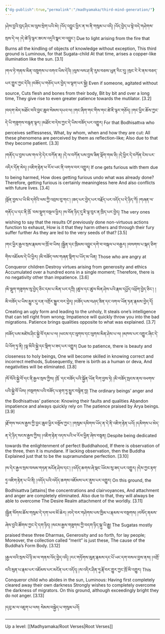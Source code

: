 ```yaml
---
{"dg-publish":true,"permalink":"/madhyamaka/third-mind-generation/"}
---
```


།ཤེས་བྱའི་བུད་ཤིང་མ་ལུས་སྲེག་པའི་མེ། །འོད་འབྱུང་ཕྱིར་ན་ས་ནི་གསུམ་པ་འདི། 
།འོད་བྱེད་པ་སྟེ་བདེ་གཤེགས་སྲས་དེ་ལ། །དེ་ཚེ་ཉི་ལྟར་ཟངས་འདྲའི་སྣང་བ་འབྱུང་།
Due to light arising from the fire that
Burns all the kindling of objects of knowledge without exception,
This third ground is Luminous, for that Sugata-child
At that time, arises a copper-like illumination like the sun. [3.1]

།གལ་ཏེ་གནས་མིན་འཁྲུགས་པ་འགའ་ཡིས་དེའི། །ལུས་ལས་ཤ་ནི་རུས་བཅས་ཡུན་རིང་དུ། 
།སྲང་རེ་རེ་ནས་བཅད་པར་གྱུར་ཀྱང་དེའི། །བཟོད་པ་གཅོད་པར་བྱེད་ལ་ལྷག་པར་སྐྱེ།
Even if someone, agitated without source,
Cuts flesh and bones from their body, 
Bit by bit and over a long time,
They give rise to even greater patience towards the mutilator. [3.2]

།བདག་མེད་མཐོང་བའི་བྱང་ཆུབ་སེམས་དཔའ་ལ། །གང་ཞིག་གང་གིས་གང་ཚེ་ཇི་ལྟར་གཅོད། 
།གང་ཕྱིར་ཆོས་ཀྱང་དེ་ཡི་གཟུགས་བརྙན་ལྟར། །མཐོང་བ་དེས་ཀྱང་དེ་ཡིས་བཟོད་པར་འགྱུར།
For that Bodhisattva who perceives selflessness,
What, by whom, when and how they are cut:
All these phenomena are perceived by them as reflection-like;
Also due to that they become patient. [3.3]

།གནོད་པ་བྱས་པས་གལ་ཏེ་དེར་བཀོན་ན། །དེ་ལ་བཀོན་པས་བྱས་ཟིན་ལྡོག་གམ་ཅི། 
།དེ་ཕྱིར་དེ་བཀོན་ངེས་པར་འདིར་དོན་མེད། །འཇིག་རྟེན་ཕ་རོལ་ཡང་ནི་འགལ་བར་འགྱུར།
If one gets furious with them due to being harmed,
How does getting furious undo what was already done?
Therefore, getting furious is certainly meaningless here
And also conflicts with future lives. [3.4]

།སྔོན་བྱས་པ་ཡི་མི་དགེའི་ལས་ཀྱི་འབྲས་བུ་གང་། །ཟད་པར་བྱེད་པར་བརྗོད་པར་འདོད་པ་དེ་ཉིད་ཀོ། 
།གཞན་ལ་གནོད་པ་དང་ནི་ཁྲོ ་བས་སྡུག་བསྔལ་ཕྱིར། །ས་བོན་ཉིད་དུ་ཇི་ལྟ་བུར་ན་ཁྲིད་པར་བྱེད།
The very ones wishing to say that the results
Of previously done non-virtuous actions function to exhaust,
How is it that they harm others and through their fury suffer further
As they are led to the very seeds of that? [3.5]

།གང་ཕྱིར་རྒྱལ་སྲས་རྣམས་ལ་ཁྲོ་བ་ཡིས། །སྦྱིན་དང་ཁྲིམས་འབྱུང་དགེ་བ་བསྐལ་པ་བརྒྱར། 
།བསགས་པ་སྐད་ཅིག་གིས་འཇོམས་དེ་ཡི་ཕྱིར། །མི་བཟོད་ལས་གཞན་སྡིག་པ་ཡོད་མ་ཡིན།
Those who are angry at Conqueror children
Destroy virtues arising from generosity and ethics 
Accumulated over a hundred eons in a single moment;
Therefore, there is no negativity other than impatience. [3.6]

།མི་སྡུག་གཟུགས་སུ་བྱེད་ཅིང་དམ་པ་མིན་པར་དཀྲི། །ཚུལ་དང་ཚུལ་མིན་ཤེས་པའི་རྣམ་དཔྱོད་འཕྲོག་བྱེད་ཅིང་། 
།མི་བཟོད་པ་ཡིས་མྱུར་དུ་ངན་འགྲོར་སྐྱུར་བར་བྱེད། །བཟོད་པས་བཤད་ཟིན་དང་འགལ་ཡོན་ཏན་རྣམས་བྱེད་དོ།
Creating an ugly form and leading to the unholy,
It steals one’s intelligence that can tell right from wrong;
Impatience will quickly throw you into the bad migrations. 
Patience brings qualities opposite to what was explained. [3.7]

།བཟོད་པས་མཛེས་ཤིང་སྐྱེ་བོ་དམ་པ་ལ། །ཕངས་དང་ལུགས་དང་ལུགས་མིན་ཤེས་པ་ལ། 
།མཁས་པར་འགྱུར་ཞིང་དེ་ཡི་འོག་ཏུ་ནི། །ལྷ་མིའི་སྐྱེ་དང་སྡིག་པ་ཟད་པར་འགྱུར།
Due to patience, there is beauty and closeness to holy beings,
One will become skilled in knowing correct and incorrect methods,
Subsequently, there is birth as a human or deva,
And negativities will be eliminated. [3.8]

།སོ་སོའི་སྐྱེ་བོ་དང་ནི་རྒྱལ་སྲས་ཀྱིས། །ཁྲོ ་དང་བཟོད་པའི་སྐྱོན་ཡོན་རིག་བྱས་ཏེ། 
།མི་བཟོད་སྤངས་ནས་འཕགས་པའི་སྐྱེ་བོ་ཡིས། །བསྔགས་པའི་བཟོད་པ་རྟག་ཏུ་མྱུར་བསྟེན་བྱ།
The ordinary beings’ anger and the Bodhisattvas’ patience:
Knowing their faults and qualities
Abandon impatience and always quickly rely on
The patience praised by Ārya beings. [3.9]

།རྫོགས་སངས་རྒྱས་ཀྱི་བྱང་ཆུབ་ཕྱིར་བསྔོས་ཀྱང་། །གསུམ་དམིགས་ཡོད་ན་དེ་ནི་འཇིག་རྟེན་པའོ། 
།དམིགས་པ་མེད་ན་དེ་ཉིད་སངས་རྒྱས་ཀྱིས། །འཇིག་རྟེན་འདས་པའི་ཕ་རོལ་ཕྱིན་ཞེས་བསྟན།
Despite being dedicated towards the enlightenment of perfect Buddhahood,
If there is observation of the three, then it is mundane.
If lacking observation, then the Buddha
Explained just that to be the supramundane perfection. [3.10]

།ས་དེར་རྒྱལ་སྲས་བསམ་གཏན་མངོན་ཤེས་དང་། །འདོད་ཆགས་ཞེ་སྡང་ཡོངས་སུ་ཟད་པར་འགྱུར། 
།དེས་ཀྱང་རྟག་ཏུ་འཇིག་རྟེན་པ་ཡི་ནི། །འདོད་པའི་འདོད་ཆགས་འཇོམས་པར་ནུས་པར་འགྱུར།
On this ground, the Bodhisattva [attains] the concentrations and clairvoyances,
And attachment and anger are completely eliminated.
Also due to that, they will always be able to overcome
The Desire Realm attachment of the worldly. [3.11]

།སྦྱིན་སོགས་ཆོས་གསུམ་དེ་དག་ཕལ་མོ་ཆེར། །བདེ་བར་གཤེགས་པས་ཁྱིམ་པ་རྣམས་ལ་བསྔགས། 
།བསོད་ནམས་ཞེས་བྱའི་ཚོགས་ཀྱང་དེ་དག་ཉིད། །སངས་རྒྱས་གཟུགས་ཀྱི་བདག་ཉིད་སྐུ་ཡི་རྒྱུ།
The Sugatas mostly praised these three Dharmas,
Generosity and so forth, for lay people;
Moreover, the collection called “merit” is just these,
The cause of the Buddha’s Form Body. [3.12]

།རྒྱལ་བའི་སྲས་པོ་ཉི་མ་ལ་གནས་འོད་བྱེད་འདི། །རང་གཏོགས་མུན་རྣམས་དང་པོ་ཡང་དག་བསལ་བྱས་ནས། 
།འགྲོ་བའི་མུན་པ་རྣམ་པར་འཇོམས་པར་མངོན་པར་འདོད། །ས་འདིར་ཤིན་ཏུ་རྣོ་བར་གྱུར་ཀྱང་ཁྲོ་མི་འགྱུར།
This Conqueror child who abides in the sun, Luminous:
Having first completely cleared away their own darkness
Strongly wishes to completely overcome the darkness of migrators.
On this ground, although exceedingly bright they do not anger. [3.13]


།དབུ་མ་ལ་འཇུག་པ་ལས། སེམས་བསྐྱེད་པ་གསུམ་པའོ།





---
Up a level: [[Madhyamaka/Root Verses\|Root Verses]]